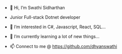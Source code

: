 - 👋 Hi, I’m Swathi Sidharthan
- Junior Full-stack Dotnet developer

- 👀 I’m interested in C#, Javascript, React, SQL...
- 🌱 I’m currently learning a lot of new things...
- 📫 Connect to me @ https://github.com/dhyanswathi

